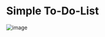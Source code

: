 # Simple To-Do-List

![image](https://user-images.githubusercontent.com/89243656/161911378-2bb24113-4931-481f-b331-b408db167760.png)
